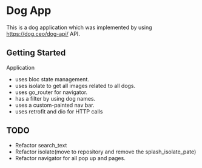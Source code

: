 # Dog App

This is a dog application which was implemented by using https://dog.ceo/dog-api/ API. 

## Getting Started

Application 
-  uses bloc state management.
-  uses isolate to get all images related to all dogs.
-  uses go_router for navigator.
-  has a filter by using dog names.
-  uses a custom-painted nav bar.
-  uses retrofit and dio for HTTP calls

## TODO
- Refactor search_text
- Refactor isolate(move to repository and remove the splash_isolate_pate)
- Refactor navigator for all pop up and pages. 
